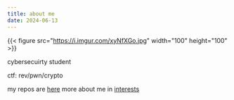 ```yaml
---
title: about me
date: 2024-06-13
---
```




{{< figure src="https://i.imgur.com/xyNfXGo.jpg" width="100" height="100" >}} 

cybersecuirty student

ctf: rev/pwn/crypto

my repos are [here](https://github.com/pegielm?tab=repositories)
more about me in [interests](../posts/interests)










